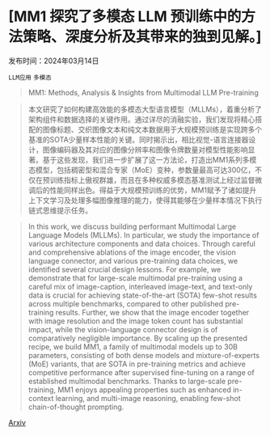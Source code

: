 # [MM1 探究了多模态 LLM 预训练中的方法策略、深度分析及其带来的独到见解。]

发布时间：2024年03月14日

`LLM应用` `多模态`

> MM1: Methods, Analysis & Insights from Multimodal LLM Pre-training

> 本文研究了如何构建高效能的多模态大型语言模型（MLLMs），着重分析了架构组件和数据选择的关键作用。通过详尽的消融实验，我们发现将精心搭配的图像标题、交织图像文本和纯文本数据用于大规模预训练是实现跨多个基准的SOTA少量样本性能的关键。同时揭示出，相比视觉-语言连接器设计，图像编码器及其对应的图像分辨率和图像令牌数量对模型性能影响显著。基于这些发现，我们进一步扩展了这一方法论，打造出MM1系列多模态模型，包括稠密型和混合专家（MoE）变种，参数量最高可达300亿，不仅在预训练指标上傲视群雄，而且在多种权威多模态基准测试上经过监督微调后的性能同样出色。得益于大规模预训练的优势，MM1赋予了诸如提升上下文学习及处理多幅图像推理的能力，使得其能够在少量样本情况下执行链式思维提示任务。

> In this work, we discuss building performant Multimodal Large Language Models (MLLMs). In particular, we study the importance of various architecture components and data choices. Through careful and comprehensive ablations of the image encoder, the vision language connector, and various pre-training data choices, we identified several crucial design lessons. For example, we demonstrate that for large-scale multimodal pre-training using a careful mix of image-caption, interleaved image-text, and text-only data is crucial for achieving state-of-the-art (SOTA) few-shot results across multiple benchmarks, compared to other published pre-training results. Further, we show that the image encoder together with image resolution and the image token count has substantial impact, while the vision-language connector design is of comparatively negligible importance. By scaling up the presented recipe, we build MM1, a family of multimodal models up to 30B parameters, consisting of both dense models and mixture-of-experts (MoE) variants, that are SOTA in pre-training metrics and achieve competitive performance after supervised fine-tuning on a range of established multimodal benchmarks. Thanks to large-scale pre-training, MM1 enjoys appealing properties such as enhanced in-context learning, and multi-image reasoning, enabling few-shot chain-of-thought prompting.

[Arxiv](https://arxiv.org/abs/2403.09611)